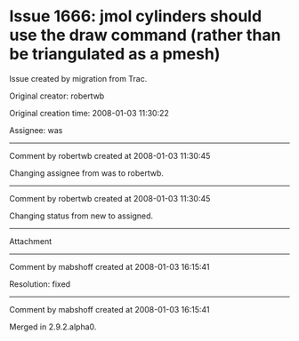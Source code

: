 # Issue 1666: jmol cylinders should use the draw command (rather than be triangulated as a pmesh)

Issue created by migration from Trac.

Original creator: robertwb

Original creation time: 2008-01-03 11:30:22

Assignee: was




---

Comment by robertwb created at 2008-01-03 11:30:45

Changing assignee from was to robertwb.


---

Comment by robertwb created at 2008-01-03 11:30:45

Changing status from new to assigned.


---

Attachment


---

Comment by mabshoff created at 2008-01-03 16:15:41

Resolution: fixed


---

Comment by mabshoff created at 2008-01-03 16:15:41

Merged in 2.9.2.alpha0.
